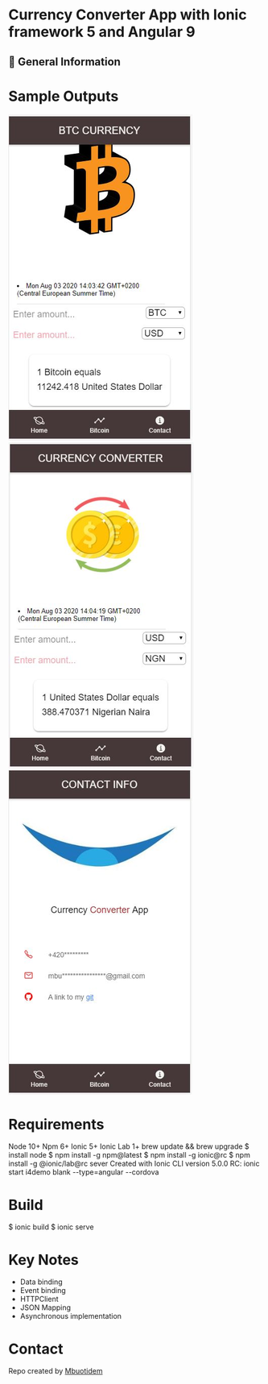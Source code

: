 # Currency Converter App with Ionic framework 5 and Angular 9

## 🚀 General Information

# Sample Outputs
 ![](imgs/img1.JPG)  ![](imgs/img2.JPG)
 ![](imgs/img3.JPG)
 
# Requirements
Node 10+
Npm 6+
Ionic 5+
Ionic Lab 1+
brew update && brew upgrade
$ install node
$ npm install -g npm@latest
$ npm install -g ionic@rc
$ npm install -g @ionic/lab@rc sever
Created with Ionic CLI version 5.0.0 RC:
ionic start i4demo blank --type=angular --cordova

# Build 
$ ionic build
$ ionic serve

# Key Notes
* Data binding
* Event binding
* HTTPClient
* JSON Mapping
* Asynchronous implementation

# Contact
Repo created by <a href="https://github.com/Mbboutidem">Mbuotidem</a>
